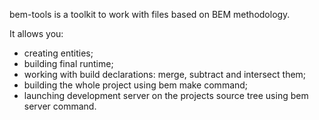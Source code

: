 bem-tools is a toolkit to work with files based on BEM methodology.

It allows you:

* creating entities;
* building final runtime;
* working with build declarations: merge, subtract and intersect them;
* building the whole project using bem make command;
* launching development server on the projects source tree using bem server command.

